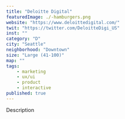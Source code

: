 ```yaml
---
title: "Deloitte Digital"
featuredImage: ./-hamburgers.png
website: "https://www.deloittedigital.com/"
twit: "https://twitter.com/DeloitteDigi_US"
inst: ""
category: "D"
city: "Seattle"
neighborhood: "Downtown"
size: "Large (41-100)"
map: ""
tags:
    - marketing
    - ux/ui
    - product
    - interactive
published: true
---
```


Description
